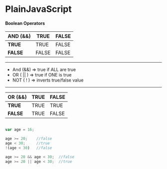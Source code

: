 # PlainJavaScript

#### Boolean Operators

| AND (&&) | **TRUE** | **FALSE** |
| --- | --- | --- |
|**TRUE**| TRUE | FALSE |
| **FALSE** | FALSE | FALSE |

***
- And (&&) => true if ALL are true
- OR ( || ) => true if ONE is true
- NOT ( ! ) => inverts true/false value
***

| OR (&&) | **TRUE** | **FALSE** |
| --- | --- | --- |
|**TRUE**| TRUE | TRUE |
| **FALSE**| TRUE | FALSE |



```javascript

var age = 16;

age >= 20;    //false
age < 30;     //true
!(age < 30)   //false

age >= 20 && age < 30;  //false
age >= 20 || age < 30;  //true
```







